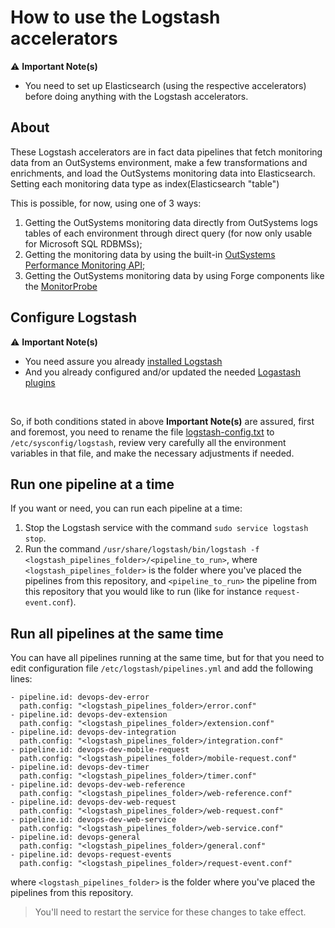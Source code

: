 # How to use the Logstash accelerators

⚠️ **Important Note(s)**
* You need to set up Elasticsearch (using the respective accelerators) before doing anything with the Logstash accelerators.

## About
These Logstash accelerators are in fact data pipelines that fetch monitoring data from an OutSystems environment, make a few transformations and enrichments, and load the OutSystems monitoring data into Elasticsearch. Setting each monitoring data type as index(Elasticsearch "table")

This is possible, for now, using one of 3 ways:
1. Getting the OutSystems monitoring data directly from OutSystems logs tables of each environment through direct query (for now only usable for Microsoft SQL RDBMSs);
2. Getting the monitoring data by using the built-in [OutSystems Performance Monitoring API](https://success.outsystems.com/Documentation/11/Reference/OutSystems_APIs/PerformanceMonitoring_API);
3. Getting the OutSystems monitoring data by using Forge components like the [MonitorProbe](https://www.outsystems.com/forge/component-overview/4559/monitorprobe)


## Configure Logstash
⚠️ **Important Note(s)**
* You need assure you already [installed Logstash](/docs/Elastic_Stack_Installation/Installing-Logstash.md)
* And you already configured and/or updated the needed [Logastash plugins](/docs/Elastic_Stack_Installation/Installing-Logstash.md#other-plugins-that-might-be-needed)

<br>

So, if both conditions stated in above **Important Note(s)** are assured, first and foremost, you need to rename the file [logstash-config.txt](config/logstash-config.txt) to `/etc/sysconfig/logstash`, review very carefully all the environment variables in that file, and make the necessary adjustments if needed.


## Run one pipeline at a time
If you want or need, you can run each pipeline at a time:
1. Stop the Logstash service with the command `sudo service logstash stop`.
2. Run the command `/usr/share/logstash/bin/logstash -f <logstash_pipelines_folder>/<pipeline_to_run>`, where `<logstash_pipelines_folder>` is the folder where you've placed the pipelines from this repository, and `<pipeline_to_run>` the pipeline from this repository that you would like to run (like for instance `request-event.conf`).


## Run all pipelines at the same time
You can have all pipelines running at the same time, but for that you need to edit configuration file `/etc/logstash/pipelines.yml` and add the following lines:

```
- pipeline.id: devops-dev-error
  path.config: "<logstash_pipelines_folder>/error.conf"
- pipeline.id: devops-dev-extension
  path.config: "<logstash_pipelines_folder>/extension.conf"
- pipeline.id: devops-dev-integration
  path.config: "<logstash_pipelines_folder>/integration.conf"
- pipeline.id: devops-dev-mobile-request
  path.config: "<logstash_pipelines_folder>/mobile-request.conf"
- pipeline.id: devops-dev-timer
  path.config: "<logstash_pipelines_folder>/timer.conf"
- pipeline.id: devops-dev-web-reference
  path.config: "<logstash_pipelines_folder>/web-reference.conf"
- pipeline.id: devops-dev-web-request
  path.config: "<logstash_pipelines_folder>/web-request.conf"
- pipeline.id: devops-dev-web-service
  path.config: "<logstash_pipelines_folder>/web-service.conf"
- pipeline.id: devops-general
  path.config: "<logstash_pipelines_folder>/general.conf"
- pipeline.id: devops-request-events
  path.config: "<logstash_pipelines_folder>/request-event.conf"
```

where `<logstash_pipelines_folder>` is the folder where you've placed the pipelines from this repository.

> You'll need to restart the service for these changes to take effect.
